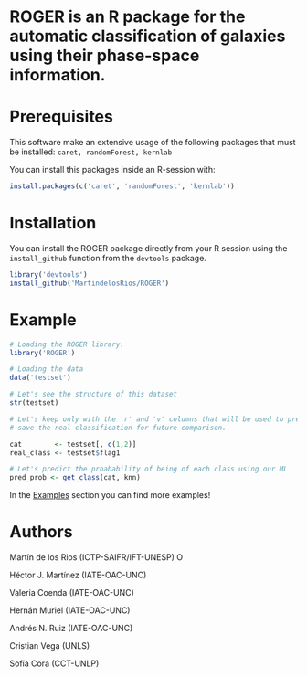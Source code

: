 # ROGER is an R package for the automatic classification of galaxies using their phase-space information.

# Prerequisites

This software make an extensive usage of the following packages that must be installed: ```caret, randomForest, kernlab```

You can install this packages inside an R-session with:

```R
install.packages(c('caret', 'randomForest', 'kernlab'))
``` 

# Installation

You can install the ROGER package directly from your R session using the ```install_github``` function from the ```devtools``` package.

``` R
library('devtools')
install_github('MartindelosRios/ROGER')
```

# Example

``` R
# Loading the ROGER library.
library('ROGER')

# Loading the data
data('testset')

# Let's see the structure of this dataset
str(testset)

# Let's keep only with the 'r' and 'v' columns that will be used to predict, and
# save the real classification for future comparison.

cat        <- testset[, c(1,2)]
real_class <- testset$flag1

# Let's predict the proabability of being of each class using our ML
pred_prob <- get_class(cat, knn)
```
In the [Examples](https://github.com/Martindelosrios/ROGER/tree/master/Examples) section you can find more
examples!
# Authors

Martín de los Rios (ICTP-SAIFR/IFT-UNESP) <a itemprop="sameAs"  href="https://orcid.org/0000-0003-2190-2196" target="orcid.widget" rel="noopener noreferrer" style="vertical-align:top;"> <img src="https://orcid.org/sites/default/files/images/orcid_16x16.png" style="width:1em;margin-right:.5em;" alt="ORCID iD icon"></a>

Héctor J. Martínez (IATE-OAC-UNC)

Valeria Coenda (IATE-OAC-UNC)


Hernán Muriel (IATE-OAC-UNC)


Andrés N. Ruiz (IATE-OAC-UNC)


Cristian Vega (UNLS)


Sofía Cora (CCT-UNLP)


